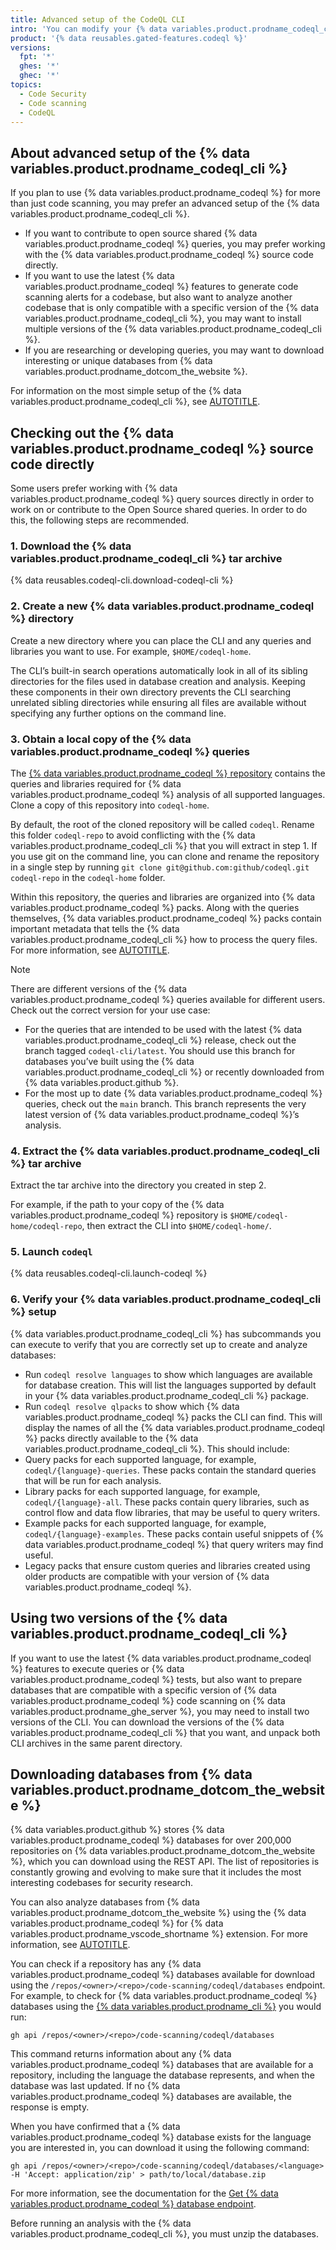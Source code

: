 ```yaml
---
title: Advanced setup of the CodeQL CLI
intro: 'You can modify your {% data variables.product.prodname_codeql_cli %} setup to use a local checkout of the {% data variables.product.prodname_codeql %} repository for analysis, set up multiple versions of the {% data variables.product.prodname_codeql_cli %}, and analyze databases you have downloaded from {% data variables.product.github %}.'
product: '{% data reusables.gated-features.codeql %}'
versions:
  fpt: '*'
  ghes: '*'
  ghec: '*'
topics:
  - Code Security
  - Code scanning
  - CodeQL
---
```


## About advanced setup of the {% data variables.product.prodname_codeql_cli %}

If you plan to use {% data variables.product.prodname_codeql %} for more than just code scanning, you may prefer an advanced setup of the {% data variables.product.prodname_codeql_cli %}.

* If you want to contribute to open source shared {% data variables.product.prodname_codeql %} queries, you may prefer working with the {% data variables.product.prodname_codeql %} source code directly.
* If you want to use the latest {% data variables.product.prodname_codeql %} features to generate code scanning alerts for a codebase, but also want to analyze another codebase that is only compatible with a specific version of the {% data variables.product.prodname_codeql_cli %}, you may want to install multiple versions of the {% data variables.product.prodname_codeql_cli %}.
* If you are researching or developing queries, you may want to download interesting or unique databases from {% data variables.product.prodname_dotcom_the_website %}.

For information on the most simple setup of the {% data variables.product.prodname_codeql_cli %}, see [AUTOTITLE](/code-security/codeql-cli/getting-started-with-the-codeql-cli/setting-up-the-codeql-cli).

## Checking out the {% data variables.product.prodname_codeql %} source code directly

Some users prefer working with {% data variables.product.prodname_codeql %} query sources directly in order to work on or contribute to the Open Source shared queries. In order to do this, the following steps are recommended.

### 1. Download the {% data variables.product.prodname_codeql_cli %} tar archive

{% data reusables.codeql-cli.download-codeql-cli %}

### 2. Create a new {% data variables.product.prodname_codeql %} directory

Create a new directory where you can place the CLI and any queries and libraries
you want to use. For example, `$HOME/codeql-home`.

The CLI’s built-in search operations automatically look in all of its sibling
directories for the files used in database creation and analysis. Keeping these
components in their own directory prevents the CLI searching unrelated sibling
directories while ensuring all files are available without specifying any
further options on the command line.

### 3. Obtain a local copy of the {% data variables.product.prodname_codeql %} queries

The [{% data variables.product.prodname_codeql %} repository](https://github.com/github/codeql) contains
the queries and libraries required for {% data variables.product.prodname_codeql %} analysis of all supported languages.
Clone a copy of this repository into `codeql-home`.

By default, the root of the cloned repository will be called `codeql`.
Rename this folder `codeql-repo` to avoid conflicting with the {% data variables.product.prodname_codeql_cli %} that you will extract in step 1. If you use git on the command line, you can
clone and rename the repository in a single step by running
`git clone git@github.com:github/codeql.git codeql-repo` in the `codeql-home` folder.

Within this repository, the queries and libraries are organized into {% data variables.product.prodname_codeql %}
packs. Along with the queries themselves, {% data variables.product.prodname_codeql %} packs contain important metadata
that tells the {% data variables.product.prodname_codeql_cli %} how to process the query files. For more information,
see [AUTOTITLE](/code-security/codeql-cli/using-the-advanced-functionality-of-the-codeql-cli/creating-and-working-with-codeql-packs).

> [!NOTE]
> There are different versions of the {% data variables.product.prodname_codeql %} queries available for different users. Check out the correct version for your use case:
>
> * For the queries that are intended to be used with the latest {% data variables.product.prodname_codeql_cli %} release, check out the branch tagged `codeql-cli/latest`. You should use this branch for databases you’ve built using the {% data variables.product.prodname_codeql_cli %} or recently downloaded from {% data variables.product.github %}.
> * For the most up to date {% data variables.product.prodname_codeql %} queries, check out the `main` branch. This branch represents the very latest version of {% data variables.product.prodname_codeql %}’s analysis.

### 4. Extract the {% data variables.product.prodname_codeql_cli %} tar archive

Extract the tar archive into the directory you created in step 2.

For example, if the path to your copy of the {% data variables.product.prodname_codeql %} repository is `$HOME/codeql-home/codeql-repo`, then extract the CLI into
`$HOME/codeql-home/`.

### 5. Launch `codeql`

{% data reusables.codeql-cli.launch-codeql %}

### 6. Verify your {% data variables.product.prodname_codeql_cli %} setup

{% data variables.product.prodname_codeql_cli %} has subcommands you can execute to verify that you are correctly set up to create and analyze databases:

* Run `codeql resolve languages` to show which languages are available for database creation. This will list the languages supported by default in your {% data variables.product.prodname_codeql_cli %} package.
* Run `codeql resolve qlpacks` to show which {% data variables.product.prodname_codeql %} packs the CLI can find. This will display the names of all the {% data variables.product.prodname_codeql %} packs directly available to the {% data variables.product.prodname_codeql_cli %}. This should include:
* Query packs for each supported language, for example, `codeql/{language}-queries`. These packs contain the standard queries that will be run for each analysis.
* Library packs for each supported language, for example, `codeql/{language}-all`. These packs contain query libraries, such as control flow and data flow libraries, that may be useful to query writers.
* Example packs for each supported language, for example, `codeql/{language}-examples`. These packs contain useful snippets of {% data variables.product.prodname_codeql %} that query writers may find useful.
* Legacy packs that ensure custom queries and libraries created using older products are compatible with your version of {% data variables.product.prodname_codeql %}.

## Using two versions of the {% data variables.product.prodname_codeql_cli %}

If you want to use the latest {% data variables.product.prodname_codeql %} features to execute queries or {% data variables.product.prodname_codeql %} tests, but also want to prepare databases that are compatible with a specific version of {% data variables.product.prodname_codeql %} code scanning on {% data variables.product.prodname_ghe_server %}, you may need to install two versions of the CLI. You can download the versions of the {% data variables.product.prodname_codeql_cli %} that you want, and unpack both CLI archives in the same parent directory.

## Downloading databases from {% data variables.product.prodname_dotcom_the_website %}

{% data variables.product.github %} stores {% data variables.product.prodname_codeql %} databases for over 200,000 repositories on {% data variables.product.prodname_dotcom_the_website %}, which you can download using the REST API. The list of repositories is constantly growing and evolving to make sure that it includes the most interesting codebases for security research.

You can also analyze databases from {% data variables.product.prodname_dotcom_the_website %} using the {% data variables.product.prodname_codeql %} for {% data variables.product.prodname_vscode_shortname %} extension. For more information, see [AUTOTITLE](/code-security/codeql-for-vs-code/getting-started-with-codeql-for-vs-code/running-codeql-queries).

You can check if a repository has any {% data variables.product.prodname_codeql %} databases available for download using the `/repos/<owner>/<repo>/code-scanning/codeql/databases` endpoint. For example, to check for {% data variables.product.prodname_codeql %} databases using the [{% data variables.product.prodname_cli %}](https://cli.github.com/manual/gh_api) you would run:

```shell
gh api /repos/<owner>/<repo>/code-scanning/codeql/databases
```

This command returns information about any {% data variables.product.prodname_codeql %} databases that are available for a repository, including the language the database represents, and when the database was last updated. If no {% data variables.product.prodname_codeql %} databases are available, the response is empty.

When you have confirmed that a {% data variables.product.prodname_codeql %} database exists for the language you are interested in, you can download it using the following command:

```shell
gh api /repos/<owner>/<repo>/code-scanning/codeql/databases/<language> -H 'Accept: application/zip' > path/to/local/database.zip
```

For more information, see the documentation for the [Get {% data variables.product.prodname_codeql %} database endpoint](/rest/code-scanning?apiVersion=2022-11-28#get-a-codeql-database-for-a-repository).

Before running an analysis with the {% data variables.product.prodname_codeql_cli %}, you must unzip the databases.
